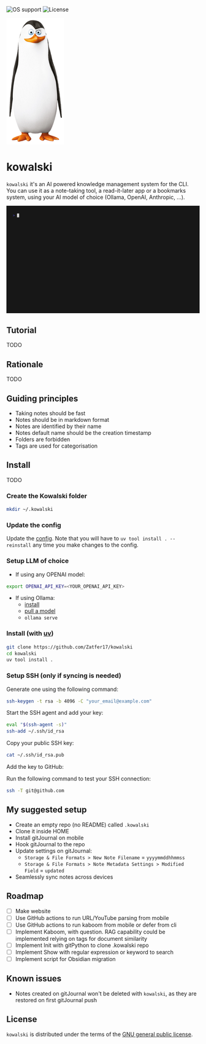 ![OS support](https://img.shields.io/badge/OS-macOS%20Linux%20Windows-red)
![License](https://img.shields.io/badge/License-GPL%20v3-blue.svg)

![kowalski](assets/pictures/kowalski.png)

# kowalski

`kowalski` it's an AI powered knowledge management system for the CLI. You can use it as a note-taking tool, a read-it-later app or a bookmarks system, using your AI model of choice (Ollama, OpenAI, Anthropic, ...).

![kowalski-demo](assets/pictures/demo.gif)

## Tutorial

TODO

## Rationale

TODO

## Guiding principles
- Taking notes should be fast
- Notes should be in markdown format
- Notes are identified by their name
- Notes default name should be the creation timestamp
- Folders are forbidden
- Tags are used for categorisation

## Install

TODO

### Create the Kowalski folder

```bash
mkdir ~/.kowalski
```

### Update the config

Update the [config](src/kowalski/internal/config.py). Note that you will have to `uv tool install . --reinstall` any time you make changes to the config.

### Setup LLM of choice

- If using any OPENAI model:

```bash
export OPENAI_API_KEY=<YOUR_OPENAI_API_KEY>
```

- If using Ollama:
  - [install](https://ollama.com/download)
  - [pull a model](https://ollama.com/search)
  - `ollama serve`

### Install (with [uv](https://docs.astral.sh/uv/getting-started/installation/))

```bash
git clone https://github.com/Zatfer17/kowalski
cd kowalski
uv tool install .
```

### Setup SSH (only if syncing is needed)

Generate one using the following command:

```bash
ssh-keygen -t rsa -b 4096 -C "your_email@example.com"
```

Start the SSH agent and add your key:

```bash
eval "$(ssh-agent -s)"
ssh-add ~/.ssh/id_rsa
```

Copy your public SSH key:

```bash
cat ~/.ssh/id_rsa.pub
```
Add the key to GitHub:

Run the following command to test your SSH connection:

```bash
ssh -T git@github.com
```

## My suggested setup
- Create an empty repo (no README) called `.kowalski`
- Clone it inside HOME
- Install gitJournal on mobile
- Hook gitJournal to the repo
- Update settings on gitJournal:
  - `Storage & File Formats > New Note Filename` = `yyyymmddhhmmss`
  - `Storage & File Formats > Note Metadata Settings > Modified Field` = `updated`
- Seamlessly sync notes across devices

## Roadmap
- [ ] Make website
- [ ] Use GitHub actions to run URL/YouTube parsing from mobile
- [ ] Use GitHub actions to run kaboom from mobile or defer from cli
- [ ] Implement Kaboom, with question. RAG capability could be implemented relying on tags for document similarity
- [ ] Implement Init with gitPython to clone .kowalski repo
- [ ] Implement Show with regular expression or keyword to search
- [ ] Implement script for Obsidian migration

## Known issues

- Notes created on gitJournal won't be deleted with `kowalski`, as they are restored on first gitJournal push

## License

`kowalski` is distributed under the terms of the [GNU general public license](https://www.gnu.org/licenses/gpl-3.0.html).
